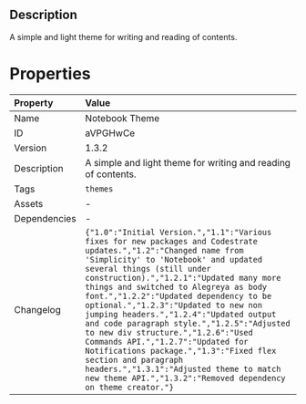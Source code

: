 <h2>Description</h2><p>A simple and light theme for writing and reading of contents.</p>

# Properties

| Property | Value |
| :--- | :--- |
| Name | Notebook Theme |
| ID | aVPGHwCe |
| Version | 1.3.2 |
| Description | A simple and light theme for writing and reading of contents. |
| Tags | `themes` |
| Assets | - |
| Dependencies | - |
| Changelog | `{"1.0":"Initial Version.","1.1":"Various fixes for new packages and Codestrate updates.","1.2":"Changed name from 'Simplicity' to 'Notebook' and updated several things (still under construction).","1.2.1":"Updated many more things and switched to Alegreya as body font.","1.2.2":"Updated dependency to be optional.","1.2.3":"Updated to new non jumping headers.","1.2.4":"Updated output and code paragraph style.","1.2.5":"Adjusted to new div structure.","1.2.6":"Used Commands API.","1.2.7":"Updated for Notifications package.","1.3":"Fixed flex section and paragraph headers.","1.3.1":"Adjusted theme to match new theme API.","1.3.2":"Removed dependency on theme creator."}` |